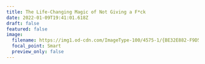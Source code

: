 ```yaml
---
title: The Life-Changing Magic of Not Giving a F*ck
date: 2022-01-09T19:41:01.618Z
draft: false
featured: false
image:
  filename: https://img1.od-cdn.com/ImageType-100/4575-1/{BE32E882-F9D5-4604-854F-7B5AABC5A2D5}Img100.jpg
  focal_point: Smart
  preview_only: false
---
```

